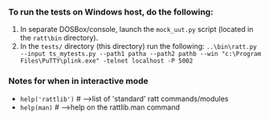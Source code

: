 ### To run the tests on Windows host, do the following:

1. In separate DOSBox/console, launch the `mock_uut.py` script (located in the `ratt\bin` directory).
2. In the `tests/` directory (this directory) run the following:
`..\bin\ratt.py --input ts_mytests.py --path1 patha --path2 pathb --win "c:\Program Files\PuTTY\plink.exe" -telnet localhost -P 5002`


### Notes for when in interactive mode
* `help('rattlib')`   # -->list of 'standard' ratt commands/modules
* `help(man)`			# -->help on the rattlib.man command
